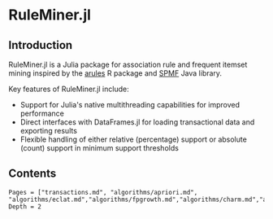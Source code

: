 # RuleMiner.jl

## Introduction
RuleMiner.jl is a Julia package for association rule and frequent itemset mining inspired by the [arules](https://github.com/mhahsler/arules) R package and [SPMF](https://www.philippe-fournier-viger.com/spmf/) Java library.

Key features of RuleMiner.jl include:

- Support for Julia's native multithreading capabilities for improved performance
- Direct interfaces with DataFrames.jl for loading transactional data and exporting results
- Flexible handling of either relative (percentage) support or absolute (count) support in minimum support thresholds

## Contents
```@contents
Pages = ["transactions.md", "algorithms/apriori.md", "algorithms/eclat.md","algorithms/fpgrowth.md","algorithms/charm.md","algorithms/fpclose.md","algorithms/lcm.md","algorithms/carpenter.md","algorithms/levelwise.md","algorithms/fpmax.md"]
Depth = 2
```